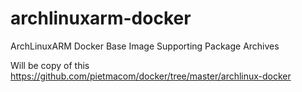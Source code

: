 # archlinuxarm-docker
ArchLinuxARM Docker Base Image Supporting Package Archives

Will be copy of this https://github.com/pietmacom/docker/tree/master/archlinux-docker
